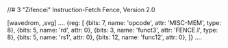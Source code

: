 //# 3 "Zifencei" Instruction-Fetch Fence, Version 2.0

[wavedrom, ,svg]
....
{reg: [
{bits: 7,  name: 'opcode',    attr: 'MISC-MEM', type: 8},
{bits: 5,  name: 'rd',    attr: 0},
{bits: 3,  name: 'funct3', attr: 'FENCE.I', type: 8},
{bits: 5,  name: 'rs1',   attr: 0},
{bits: 12, name: 'func12', attr: 0},
]}
....
